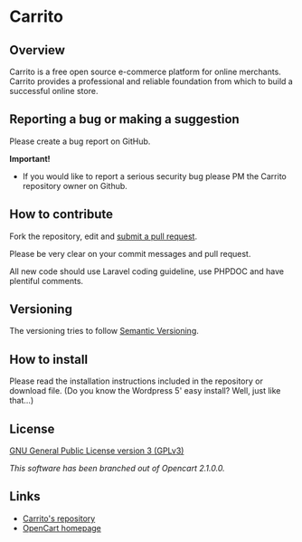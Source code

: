# Carrito

## Overview

Carrito is a free open source e-commerce platform for online merchants.
Carrito provides a professional and reliable foundation from which to build a successful online store.

## Reporting a bug or making a suggestion

Please create a bug report on GitHub.

**Important!**
- If you would like to report a serious security bug please PM the Carrito repository owner on Github.

## How to contribute

Fork the repository, edit and [submit a pull request](https://github.com/maddes/carrito/wiki/Creating-a-pull-request).

Please be very clear on your commit messages and pull request.

All new code should use Laravel coding guideline, use PHPDOC and have plentiful comments.

## Versioning

The versioning tries to follow [Semantic Versioning](http://semver.org/).

## How to install

Please read the installation instructions included in the repository or download file.
(Do you know the Wordpress 5' easy install? Well, just like that…)

## License

[GNU General Public License version 3 (GPLv3)](http://www.gnu.org/licenses/gpl-3.0.html)

*This software has been branched out of Opencart 2.1.0.0.*

## Links

- [Carrito's repository](https://github.com/maddes/carrito/issues/new)
- [OpenCart homepage](http://www.opencart.com/)

